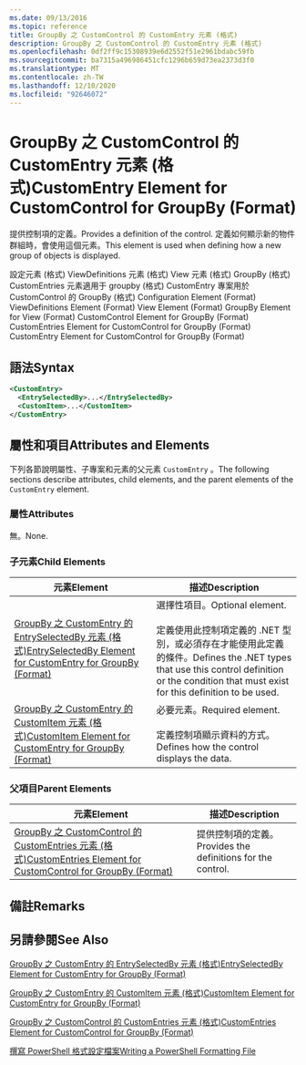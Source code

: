 ```yaml
---
ms.date: 09/13/2016
ms.topic: reference
title: GroupBy 之 CustomControl 的 CustomEntry 元素 (格式)
description: GroupBy 之 CustomControl 的 CustomEntry 元素 (格式)
ms.openlocfilehash: 0df2ff9c15308939e6d2552f51e2961bdabc59fb
ms.sourcegitcommit: ba7315a496986451cfc1296b659d73ea2373d3f0
ms.translationtype: MT
ms.contentlocale: zh-TW
ms.lasthandoff: 12/10/2020
ms.locfileid: "92646072"
---
```

# <a name="customentry-element-for-customcontrol-for-groupby-format"></a><span data-ttu-id="3ca42-103">GroupBy 之 CustomControl 的 CustomEntry 元素 (格式)</span><span class="sxs-lookup"><span data-stu-id="3ca42-103">CustomEntry Element for CustomControl for GroupBy (Format)</span></span>

<span data-ttu-id="3ca42-104">提供控制項的定義。</span><span class="sxs-lookup"><span data-stu-id="3ca42-104">Provides a definition of the control.</span></span> <span data-ttu-id="3ca42-105">定義如何顯示新的物件群組時，會使用這個元素。</span><span class="sxs-lookup"><span data-stu-id="3ca42-105">This element is used when defining how a new group of objects is displayed.</span></span>

<span data-ttu-id="3ca42-106">設定元素 (格式) ViewDefinitions 元素 (格式) View 元素 (格式) GroupBy (格式) CustomEntries 元素適用于 groupby (格式) CustomEntry 專案用於 CustomControl 的 GroupBy (格式) </span><span class="sxs-lookup"><span data-stu-id="3ca42-106">Configuration Element (Format) ViewDefinitions Element (Format) View Element (Format) GroupBy Element for View (Format) CustomControl Element for GroupBy (Format) CustomEntries Element for CustomControl for GroupBy (Format) CustomEntry Element for CustomControl for GroupBy (Format)</span></span>

## <a name="syntax"></a><span data-ttu-id="3ca42-107">語法</span><span class="sxs-lookup"><span data-stu-id="3ca42-107">Syntax</span></span>

```xml
<CustomEntry>
  <EntrySelectedBy>...</EntrySelectedBy>
  <CustomItem>...</CustomItem>
</CustomEntry>
```

## <a name="attributes-and-elements"></a><span data-ttu-id="3ca42-108">屬性和項目</span><span class="sxs-lookup"><span data-stu-id="3ca42-108">Attributes and Elements</span></span>

<span data-ttu-id="3ca42-109">下列各節說明屬性、子專案和元素的父元素 `CustomEntry` 。</span><span class="sxs-lookup"><span data-stu-id="3ca42-109">The following sections describe attributes, child elements, and the parent elements of the `CustomEntry` element.</span></span>

### <a name="attributes"></a><span data-ttu-id="3ca42-110">屬性</span><span class="sxs-lookup"><span data-stu-id="3ca42-110">Attributes</span></span>

<span data-ttu-id="3ca42-111">無。</span><span class="sxs-lookup"><span data-stu-id="3ca42-111">None.</span></span>

### <a name="child-elements"></a><span data-ttu-id="3ca42-112">子元素</span><span class="sxs-lookup"><span data-stu-id="3ca42-112">Child Elements</span></span>

|<span data-ttu-id="3ca42-113">元素</span><span class="sxs-lookup"><span data-stu-id="3ca42-113">Element</span></span>|<span data-ttu-id="3ca42-114">描述</span><span class="sxs-lookup"><span data-stu-id="3ca42-114">Description</span></span>|
|-------------|-----------------|
|[<span data-ttu-id="3ca42-115">GroupBy 之 CustomEntry 的 EntrySelectedBy 元素 (格式)</span><span class="sxs-lookup"><span data-stu-id="3ca42-115">EntrySelectedBy Element for CustomEntry for GroupBy (Format)</span></span>](./entryselectedby-element-for-customentry-for-groupby-format.md)|<span data-ttu-id="3ca42-116">選擇性項目。</span><span class="sxs-lookup"><span data-stu-id="3ca42-116">Optional element.</span></span><br /><br /> <span data-ttu-id="3ca42-117">定義使用此控制項定義的 .NET 型別，或必須存在才能使用此定義的條件。</span><span class="sxs-lookup"><span data-stu-id="3ca42-117">Defines the .NET types that use this control definition or the condition that must exist for this definition to be used.</span></span>|
|[<span data-ttu-id="3ca42-118">GroupBy 之 CustomEntry 的 CustomItem 元素 (格式)</span><span class="sxs-lookup"><span data-stu-id="3ca42-118">CustomItem Element for CustomEntry for GroupBy (Format)</span></span>](./customitem-element-for-customentry-for-groupby-format.md)|<span data-ttu-id="3ca42-119">必要元素。</span><span class="sxs-lookup"><span data-stu-id="3ca42-119">Required element.</span></span><br /><br /> <span data-ttu-id="3ca42-120">定義控制項顯示資料的方式。</span><span class="sxs-lookup"><span data-stu-id="3ca42-120">Defines how the control displays the data.</span></span>|

### <a name="parent-elements"></a><span data-ttu-id="3ca42-121">父項目</span><span class="sxs-lookup"><span data-stu-id="3ca42-121">Parent Elements</span></span>

|<span data-ttu-id="3ca42-122">元素</span><span class="sxs-lookup"><span data-stu-id="3ca42-122">Element</span></span>|<span data-ttu-id="3ca42-123">描述</span><span class="sxs-lookup"><span data-stu-id="3ca42-123">Description</span></span>|
|-------------|-----------------|
|[<span data-ttu-id="3ca42-124">GroupBy 之 CustomControl 的 CustomEntries 元素 (格式)</span><span class="sxs-lookup"><span data-stu-id="3ca42-124">CustomEntries Element for CustomControl for GroupBy (Format)</span></span>](./customentries-element-for-customcontrol-for-groupby-format.md)|<span data-ttu-id="3ca42-125">提供控制項的定義。</span><span class="sxs-lookup"><span data-stu-id="3ca42-125">Provides the definitions for the control.</span></span>|

## <a name="remarks"></a><span data-ttu-id="3ca42-126">備註</span><span class="sxs-lookup"><span data-stu-id="3ca42-126">Remarks</span></span>

## <a name="see-also"></a><span data-ttu-id="3ca42-127">另請參閱</span><span class="sxs-lookup"><span data-stu-id="3ca42-127">See Also</span></span>

[<span data-ttu-id="3ca42-128">GroupBy 之 CustomEntry 的 EntrySelectedBy 元素 (格式)</span><span class="sxs-lookup"><span data-stu-id="3ca42-128">EntrySelectedBy Element for CustomEntry for GroupBy (Format)</span></span>](./entryselectedby-element-for-customentry-for-groupby-format.md)

[<span data-ttu-id="3ca42-129">GroupBy 之 CustomEntry 的 CustomItem 元素 (格式)</span><span class="sxs-lookup"><span data-stu-id="3ca42-129">CustomItem Element for CustomEntry for GroupBy (Format)</span></span>](./customitem-element-for-customentry-for-groupby-format.md)

[<span data-ttu-id="3ca42-130">GroupBy 之 CustomControl 的 CustomEntries 元素 (格式)</span><span class="sxs-lookup"><span data-stu-id="3ca42-130">CustomEntries Element for CustomControl for GroupBy (Format)</span></span>](./customentries-element-for-customcontrol-for-groupby-format.md)

[<span data-ttu-id="3ca42-131">撰寫 PowerShell 格式設定檔案</span><span class="sxs-lookup"><span data-stu-id="3ca42-131">Writing a PowerShell Formatting File</span></span>](./writing-a-powershell-formatting-file.md)

